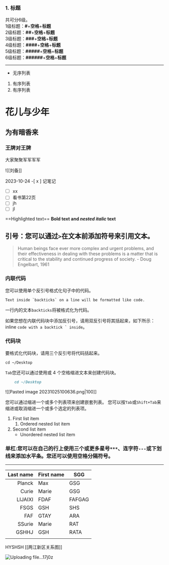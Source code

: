 ### 1. 标题

共可分6级。  
1级标题：**#**+**空格**+**标题**  
2级标题：**##**+**空格**+**标题**  
3级标题：**###**+**空格**+**标题**  
4级标题：**####**+**空格**+**标题**  
5级标题：**#####**+**空格**+**标题**  
6级标题：**######**+**空格**+**标题**

---
- 无序列表
1. 有序列表
2. 有序列表

# 花儿与少年
## 为有暗香来
### 王牌对王牌
大家聚聚军军军军

![[刘备]]

2023-10-24
-[ x ] 记笔记

- [  ] xx
- [ ] 看书第22页
- [ ] jh
- [ ] jl

==Highlighted text==
**Bold text and _nested italic_ text**
##  引号：您可以通过`>`在文本前添加符号来引用文本。
> Human beings face ever more complex and urgent problems, and their effectiveness in dealing with these problems is a matter that is critical to the stability and continued progress of society. 
> \- Doug Engelbart, 1961

### 内联代码

您可以使用单个反引号格式化句子中的代码。

```
Text inside `backticks` on a line will be formatted like code.
```

一行内的文本`backticks`将被格式化为代码。

如果您想在内联代码块中添加反引号，请用双反引号将其括起来，如下所示： inline ``code with a backtick ` inside``。

### 代码块

要格式化代码块，请用三个反引号将代码括起来。


```
cd ~/Desktop
```
`Tab`您还可以通过使用或 4 个空格缩进文本来创建代码块。

```md
    cd ~/Desktop
```
![[Pasted image 20231025100636.png|100]]

您可以通过缩进一个或多个列表项来创建嵌套列表。
您可以按`Tab`或`Shift+Tab`来缩进或取消缩进一个或多个选定的列表项。
1. First list item
	1. Ordered nested list item
2. Second list item
	- Unordered nested list item
### 单杠:您可以在自己的行上使用三个或更多星号`***`、连字符`---`或下划线来添加水平条。您还可以使用空格分隔符号。
***
| Last name | First name | SGG    |
| ---------:| ---------- | ------ |
|    Planck | Max        | GSG    |
|     Curie | Marie      | GSG    |
|   LIJAIXI | FDAF       | FAFGAG |
|      FSGS | GSH        | SHS    |
|       FAF | GTAY       | ARA    |
|    SSurie | Marie      | RAT    |
|     GSHHJ | GSH        | RATA   |
|           |            |        |
HYSHSH
[[两江新区关系图]]



![Uploading file...17j0z]()

